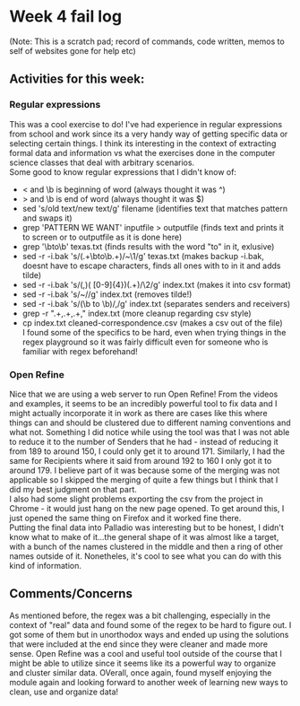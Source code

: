 # Week 4 fail log

(Note: This is a scratch pad; record of commands, code written, memos to self of websites gone for help etc)

## Activities for this week:  
### Regular expressions  
This was a cool exercise to do! I've had experience in regular expressions from school and work since its a very handy way of getting specific data or selecting certain things. I think its interesting in the context of extracting formal data and information vs what the exercises done in the computer science classes that deal with arbitrary scenarios.  
Some good to know regular expressions that I didn't know of:  
- \< and \b is beginning of word (always thought it was ^)  
- \> and \b is end of word (always thought it was $)  
- sed 's/old text/new text/g' filename (identifies text that matches pattern and swaps it)  
- grep 'PATTERN WE WANT' inputfile > outputfile  (finds text and prints it to screen or to outputfile as it is done here)  
- grep '\bto\b' texas.txt  (finds results with the word "to" in it, exlusive)  
- sed -r -i.bak 's/(.+\bto\b.+)/~\1/g' texas.txt  (makes backup -i.bak, doesnt have to escape characters, finds all ones with to in it and adds tilde)  
- sed -r -i.bak 's/(,)( [0-9]{4})(.+)/\2/g' index.txt (makes it into csv format)   
- sed -r -i.bak 's/~//g' index.txt  (removes tilde!)  
- sed -r -i.bak 's/(\b to \b)/,/g' index.txt  (separates senders and receivers)  
- grep -r ".+,.+,.+," index.txt  (more cleanup regarding csv style)
- cp index.txt cleaned-correspondence.csv  (makes a csv out of the file)  
I found some of the specifics to be hard, even when trying things in the regex playground so it was fairly difficult even for someone who is familiar with regex beforehand!  

### Open Refine  
Nice that we are using a web server to run Open Refine! From the videos and examples, it seems to be an incredibly powerful tool to fix data and I might actually incorporate it in work as there are cases like this where things can and should be clustered due to different naming conventions and what not. Something I did notice while using the tool was that I was not able to reduce it to the number of Senders that he had - instead of reducing it from 189 to around 150, I could only get it to around 171. Similarly, I had the same for Recipients where it said from around 192 to 160 I only got it to around 179. I believe part of it was because some of the merging was not applicable so I skipped the merging of quite a few things but I think that I did my best judgment on that part.  
I also had some slight problems exporting the csv from the project in Chrome - it would just hang on the new page opened. To get around this, I just opened the same thing on Firefox and it worked fine there.  
Putting the final data into Palladio was interesting but to be honest, I didn't know what to make of it...the general shape of it was almost like a target, with a bunch of the names clustered in the middle and then a ring of other names outside of it. Nonetheles, it's cool to see what you can do with this kind of information.  

## Comments/Concerns  
As mentioned before, the regex was a bit challenging, especially in the context of "real" data and found some of the regex to be hard to figure out. I got some of them but in unorthodox ways and ended up using the solutions that were included at the end since they were cleaner and made more sense. Open Refine was a cool and useful tool outside of the course that I might be able to utilize since it seems like its a powerful way to organize and cluster similar data. OVerall, once again, found myself enjoying the module again and looking forward to another week of learning new ways to clean, use and organize data!  


